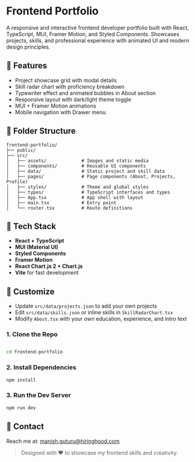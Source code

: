 # Frontend Portfolio

A responsive and interactive frontend developer portfolio built with React, TypeScript, MUI, Framer Motion, and Styled Components. Showcases projects, skills, and professional experience with animated UI and modern design principles.

## 🚀 Features

- Project showcase grid with modal details
- Skill radar chart with proficiency breakdown
- Typewriter effect and animated bubbles in About section
- Responsive layout with dark/light theme toggle
- MUI + Framer Motion animations
- Mobile navigation with Drawer menu

## 📁 Folder Structure

```
frontend-portfolio/
├── public/
├── src/
│   ├── assets/             # Images and static media
│   ├── components/         # Reusable UI components
│   ├── data/               # Static project and skill data
│   ├── pages/              # Page components (About, Projects, Profile)
│   ├── styles/             # Theme and global styles
│   ├── types/              # TypeScript interfaces and types
│   ├── App.tsx             # App shell with layout
│   ├── main.tsx            # Entry point
│   └── router.tsx          # Route definitions
```

## 🧰 Tech Stack

- **React + TypeScript**
- **MUI (Material UI)**
- **Styled Components**
- **Framer Motion**
- **React Chart.js 2 + Chart.js**
- **Vite** for fast development

## 📄 Customize
- Update `src/data/projects.json` to add your own projects
- Edit `src/data/skills.json` or inline skills in `SkillRadarChart.tsx`
- Modify `About.tsx` with your own education, experience, and intro text

### 1. Clone the Repo
```bash

cd frontend-portfolio
```

### 2. Install Dependencies
```bash
npm install
```

### 3. Run the Dev Server
```bash
npm run dev
```

## 📧 Contact
Reach me at: [manish.guturu@hiringhood.com](mailto:manish.guturu@hiringhood.com)

> Designed with ❤️ to showcase my frontend skills and creativity.